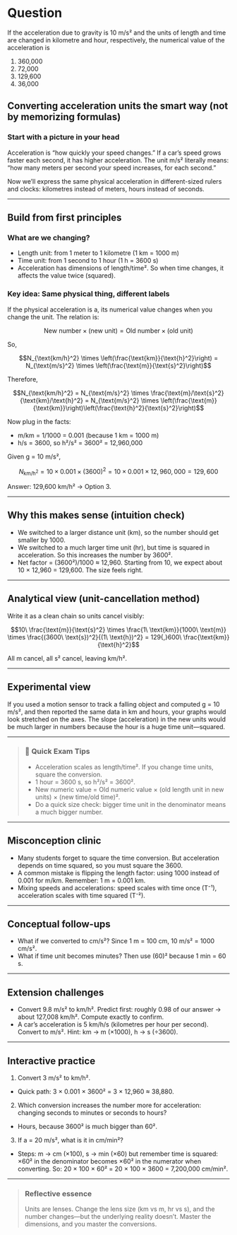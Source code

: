 # Question
If the acceleration due to gravity is 10 m/s² and the units of length and time are changed in kilometre and hour, respectively, the numerical value of the acceleration is  
1) 360,000  
2) 72,000  
3) 129,600  
4) 36,000


## Converting acceleration units the smart way (not by memorizing formulas)

### Start with a picture in your head
Acceleration is “how quickly your speed changes.” If a car’s speed grows faster each second, it has higher acceleration. The unit m/s² literally means: “how many meters per second your speed increases, for each second.”

Now we’ll express the same physical acceleration in different-sized rulers and clocks: kilometres instead of meters, hours instead of seconds.

---

## Build from first principles

### What are we changing?
- Length unit: from 1 meter to 1 kilometre (1 km = 1000 m)
- Time unit: from 1 second to 1 hour (1 h = 3600 s)
- Acceleration has dimensions of length/time². So when time changes, it affects the value twice (squared).

### Key idea: Same physical thing, different labels
If the physical acceleration is a, its numerical value changes when you change the unit. The relation is:

```math
\text{New number} \times (\text{new unit}) = \text{Old number} \times (\text{old unit})
```

So,
```math
N_{\text{km/h}^2} \times \left(\frac{\text{km}}{\text{h}^2}\right)
= N_{\text{m/s}^2} \times \left(\frac{\text{m}}{\text{s}^2}\right)
```

Therefore,
```math
N_{\text{km/h}^2}
= N_{\text{m/s}^2} \times
\frac{\text{m}/\text{s}^2}{\text{km}/\text{h}^2}
= N_{\text{m/s}^2} \times \left(\frac{\text{m}}{\text{km}}\right)\left(\frac{\text{h}^2}{\text{s}^2}\right)
```

Now plug in the facts:
- m/km = 1/1000 = 0.001 (because 1 km = 1000 m)
- h/s = 3600, so h²/s² = 3600² = 12,960,000

Given g = 10 m/s²,
```math
N_{\text{km/h}^2}
= 10 \times 0.001 \times (3600)^2
= 10 \times 0.001 \times 12{,}960{,}000
= 129{,}600
```

Answer: 129,600 km/h² → Option 3.

---

## Why this makes sense (intuition check)
- We switched to a larger distance unit (km), so the number should get smaller by 1000.
- We switched to a much larger time unit (hr), but time is squared in acceleration. So this increases the number by 3600².
- Net factor = (3600²)/1000 ≈ 12,960. Starting from 10, we expect about 10 × 12,960 = 129,600. The size feels right.

---

## Analytical view (unit-cancellation method)
Write it as a clean chain so units cancel visibly:
```math
10\ \frac{\text{m}}{\text{s}^2}
\times \frac{1\ \text{km}}{1000\ \text{m}}
\times \frac{(3600\ \text{s})^2}{(1\ \text{h})^2}
= 129{,}600\ \frac{\text{km}}{\text{h}^2}
```
All m cancel, all s² cancel, leaving km/h².

---

## Experimental view
If you used a motion sensor to track a falling object and computed g = 10 m/s², and then reported the same data in km and hours, your graphs would look stretched on the axes. The slope (acceleration) in the new units would be much larger in numbers because the hour is a huge time unit—squared.

---

> ### 🧠 Quick Exam Tips
> - Acceleration scales as length/time². If you change time units, square the conversion.
> - 1 hour = 3600 s, so h²/s² = 3600².
> - New numeric value = Old numeric value × (old length unit in new units) × (new time/old time)².
> - Do a quick size check: bigger time unit in the denominator means a much bigger number.

---

## Misconception clinic
- Many students forget to square the time conversion. But acceleration depends on time squared, so you must square the 3600.
- A common mistake is flipping the length factor: using 1000 instead of 0.001 for m/km. Remember: 1 m = 0.001 km.
- Mixing speeds and accelerations: speed scales with time once (T⁻¹), acceleration scales with time squared (T⁻²).

---

## Conceptual follow-ups
- What if we converted to cm/s²? Since 1 m = 100 cm, 10 m/s² = 1000 cm/s².
- What if time unit becomes minutes? Then use (60)² because 1 min = 60 s.

---

## Extension challenges
- Convert 9.8 m/s² to km/h². Predict first: roughly 0.98 of our answer → about 127,008 km/h². Compute exactly to confirm.
- A car’s acceleration is 5 km/h/s (kilometres per hour per second). Convert to m/s². Hint: km → m (×1000), h → s (÷3600).

---

## Interactive practice
1) Convert 3 m/s² to km/h².
- Quick path: 3 × 0.001 × 3600² = 3 × 12,960 ≈ 38,880.

2) Which conversion increases the number more for acceleration: changing seconds to minutes or seconds to hours?
- Hours, because 3600² is much bigger than 60².

3) If a = 20 m/s², what is it in cm/min²?
- Steps: m → cm (×100), s → min (×60) but remember time is squared: ×60² in the denominator becomes ×60² in the numerator when converting. So: 20 × 100 × 60² = 20 × 100 × 3600 = 7,200,000 cm/min².

---

> ### Reflective essence
> Units are lenses. Change the lens size (km vs m, hr vs s), and the number changes—but the underlying reality doesn’t. Master the dimensions, and you master the conversions.